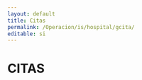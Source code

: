 ```yaml
---
layout: default
title: Citas
permalink: /Operacion/is/hospital/gcita/
editable: si
---
```


# CITAS

